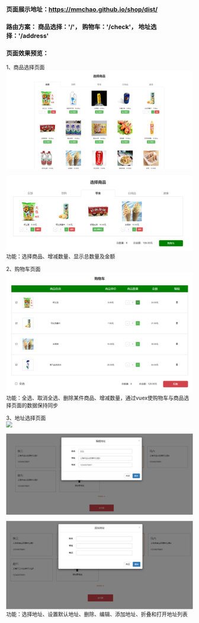 ### 页面展示地址：https://mmchao.github.io/shop/dist/   
   
### 路由方案： 商品选择：'/'， 购物车：'/check'， 地址选择：'/address'
   
### 页面效果预览：   
1、商品选择页面  
![](readme_img/1.png)  
   
![](readme_img/2.png)  
功能：选择商品、增减数量、显示总数量及金额
  
2、购物车页面  
![](readme_img/3.png)  
功能：全选、取消全选、删除某件商品、增减数量，通过vuex使购物车与商品选择页面的数据保持同步

3、地址选择页面  
![](readme_img/4.png)  
  
![](readme_img/5.png)  
  
![](readme_img/6.png)  
功能：选择地址、设置默认地址、删除、编辑、添加地址、折叠和打开地址列表
